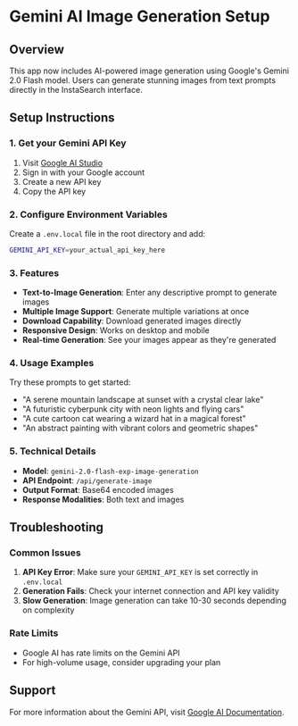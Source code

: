 # Gemini AI Image Generation Setup

## Overview

This app now includes AI-powered image generation using Google's Gemini 2.0 Flash model. Users can generate stunning images from text prompts directly in the InstaSearch interface.

## Setup Instructions

### 1. Get your Gemini API Key

1. Visit [Google AI Studio](https://ai.google.dev/gemini-api/docs/api-key)
2. Sign in with your Google account
3. Create a new API key
4. Copy the API key

### 2. Configure Environment Variables

Create a `.env.local` file in the root directory and add:

```bash
GEMINI_API_KEY=your_actual_api_key_here
```

### 3. Features

- **Text-to-Image Generation**: Enter any descriptive prompt to generate images
- **Multiple Image Support**: Generate multiple variations at once
- **Download Capability**: Download generated images directly
- **Responsive Design**: Works on desktop and mobile
- **Real-time Generation**: See your images appear as they're generated

### 4. Usage Examples

Try these prompts to get started:

- "A serene mountain landscape at sunset with a crystal clear lake"
- "A futuristic cyberpunk city with neon lights and flying cars"
- "A cute cartoon cat wearing a wizard hat in a magical forest"
- "An abstract painting with vibrant colors and geometric shapes"

### 5. Technical Details

- **Model**: `gemini-2.0-flash-exp-image-generation`
- **API Endpoint**: `/api/generate-image`
- **Output Format**: Base64 encoded images
- **Response Modalities**: Both text and images

## Troubleshooting

### Common Issues

1. **API Key Error**: Make sure your `GEMINI_API_KEY` is set correctly in `.env.local`
2. **Generation Fails**: Check your internet connection and API key validity
3. **Slow Generation**: Image generation can take 10-30 seconds depending on complexity

### Rate Limits

- Google AI has rate limits on the Gemini API
- For high-volume usage, consider upgrading your plan

## Support

For more information about the Gemini API, visit [Google AI Documentation](https://ai.google.dev/gemini-api/docs).
